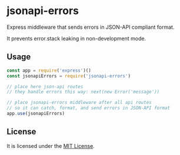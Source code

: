 # jsonapi-errors

Express middleware that sends errors in JSON-API compliant format.

It prevents error.stack leaking in non-development mode.

## Usage

```js
const app = require('express')()
const jsonapiErrors = require('jsonapi-errors')

// place here json-api routes
// they handle errors this way: next(new Error('message'))

// place jsonapi-errors middleware after all api routes
// so it can catch, format, and send errors in JSON-API format
app.use(jsonapiErrors)
```

## License
It is licensed under the [MIT License](https://github.com/alexkval/jsonapi-errors/blob/master/LICENSE).
